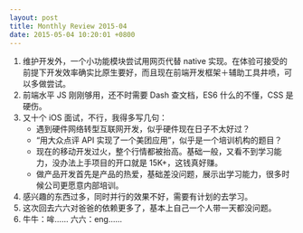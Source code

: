 ```yaml
---
layout: post
title: Monthly Review 2015-04
date: 2015-05-04 10:20:01 +0800
---
```


1. 维护开发外，一个小功能模块尝试用网页代替 native 实现。在体验可接受的前提下开发效率确实比原生要好，而且现在前端开发框架＋辅助工具井喷，可以多做尝试。
1. 前端水平 JS 刚刚够用，还不时需要 Dash 查文档，ES6 什么的不懂，CSS 是硬伤。
1. 又十个 iOS 面试，不行，我得多写几句：
	* 遇到硬件网络转型互联网开发，似乎硬件现在日子不太好过？
	* “用大众点评 API 实现了一个美团应用”，似乎是一个培训机构的题目？
	* 现在的移动开发过火，整个行情都被抬高。基础一般，又看不到学习能力，没办法上手项目的开口就是 15K+，这钱真好赚。
	* 做产品开发首先是产品的热爱，基础差没问题，展示出学习能力，很多时候公司更愿意内部培训。
1. 感兴趣的东西过多，同时并行的效果不好，需要有计划的去学习。
1. 这次回去六六对爸爸的依赖更多了，基本上自己一个人带一天都没问题。
1. 牛牛：哞…… 六六：eng……
